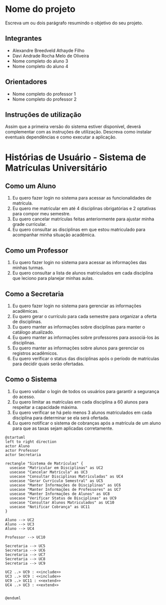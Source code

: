 # Nome do projeto
Escreva um ou dois parágrafo resumindo o objetivo do seu projeto.

## Integrantes
* Alexandre Breedveld Athayde Filho
* Davi Andrade Rocha Melo de Oliveira
* Nome completo do aluno 3
* Nome completo do aluno 4

## Orientadores
* Nome completo do professor 1
* Nome completo do professor 2

## Instruções de utilização
Assim que a primeira versão do sistema estiver disponível, deverá complementar com as instruções de utilização. Descreva como instalar eventuais dependências e como executar a aplicação.

# Histórias de Usuário - Sistema de Matrículas Universitário

## Como um Aluno

1. Eu quero fazer login no sistema para acessar as funcionalidades de matrícula.
2. Eu quero me matricular em até 4 disciplinas obrigatórias e 2 optativas para compor meu semestre.
3. Eu quero cancelar matrículas feitas anteriormente para ajustar minha grade curricular.
4. Eu quero consultar as disciplinas em que estou matriculado para acompanhar minha situação acadêmica.

## Como um Professor

1. Eu quero fazer login no sistema para acessar as informações das minhas turmas.
2. Eu quero consultar a lista de alunos matriculados em cada disciplina que leciono para planejar minhas aulas.

## Como a Secretaria

1. Eu quero fazer login no sistema para gerenciar as informações acadêmicas.
2. Eu quero gerar o currículo para cada semestre para organizar a oferta de disciplinas.
3. Eu quero manter as informações sobre disciplinas para manter o catálogo atualizado.
4. Eu quero manter as informações sobre professores para associá-los às disciplinas.
5. Eu quero manter as informações sobre alunos para gerenciar os registros acadêmicos.
6. Eu quero verificar o status das disciplinas após o período de matrículas para decidir quais serão ofertadas.

## Como o Sistema

1. Eu quero validar o login de todos os usuários para garantir a segurança do acesso.
2. Eu quero limitar as matrículas em cada disciplina a 60 alunos para respeitar a capacidade máxima.
3. Eu quero verificar se há pelo menos 3 alunos matriculados em cada disciplina para determinar se ela será ofertada.
4. Eu quero notificar o sistema de cobranças após a matrícula de um aluno para que as taxas sejam aplicadas corretamente.

```plantuml
@startuml
left to right direction
actor Aluno
actor Professor
actor Secretaria

rectangle "Sistema de Matrículas" {
  usecase "Matricular em Disciplinas" as UC2
  usecase "Cancelar Matrícula" as UC3
  usecase "Consultar Disciplinas Matriculadas" as UC4
  usecase "Gerar Currículo Semestral" as UC5
  usecase "Manter Informações de Disciplinas" as UC6
  usecase "Manter Informações de Professores" as UC7
  usecase "Manter Informações de Alunos" as UC8
  usecase "Verificar Status de Disciplinas" as UC9
  usecase "Consultar Alunos Matriculados" as UC10
  usecase "Notificar Cobrança" as UC11
}

Aluno --> UC2
Aluno --> UC3
Aluno --> UC4

Professor --> UC10

Secretaria --> UC5
Secretaria --> UC6
Secretaria --> UC7
Secretaria --> UC8
Secretaria --> UC9

UC2 ..> UC9 : <<include>>
UC3 ..> UC9 : <<include>>
UC9 ..> UC11 : <<extend>>
UC4 ..> UC3 : <<extend>>


@enduml
```
